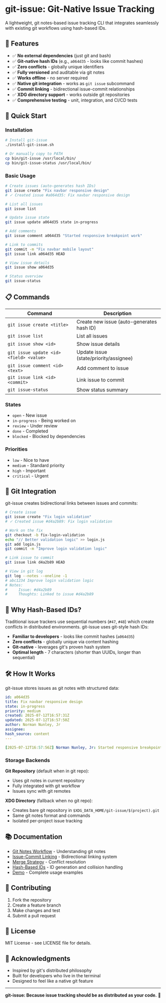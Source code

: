 # git-issue: Git-Native Issue Tracking

A lightweight, git notes-based issue tracking CLI that integrates seamlessly with existing git workflows using hash-based IDs.

## 🎯 Features

- ✅ **No external dependencies** (just git and bash)
- ✅ **Git-native hash IDs** (e.g., `a064d35` - looks like commit hashes)
- ✅ **Zero conflicts** - globally unique identifiers
- ✅ **Fully versioned** and auditable via git notes
- ✅ **Works offline** - no server required
- ✅ **Native git integration** - works as `git issue` subcommand
- ✅ **Commit linking** - bidirectional issue-commit relationships
- ✅ **XDG directory support** - works outside git repositories
- ✅ **Comprehensive testing** - unit, integration, and CI/CD tests

## 🚀 Quick Start

### Installation

```bash
# Install git-issue
./install-git-issue.sh

# Or manually copy to PATH
cp bin/git-issue /usr/local/bin/
cp bin/git-issue-status /usr/local/bin/
```

### Basic Usage

```bash
# Create issues (auto-generates hash IDs)
git issue create "Fix navbar responsive design"
# ✓ Created issue #a064d35: Fix navbar responsive design

# List all issues
git issue list

# Update issue state
git issue update a064d35 state in-progress

# Add comments
git issue comment a064d35 "Started responsive breakpoint work"

# Link to commits
git commit -m "Fix navbar mobile layout"
git issue link a064d35 HEAD

# View issue details
git issue show a064d35

# Status overview
git issue-status
```

## 📋 Commands

| Command | Description |
|---------|-------------|
| `git issue create <title>` | Create new issue (auto-generates hash ID) |
| `git issue list` | List all issues |
| `git issue show <id>` | Show issue details |
| `git issue update <id> <field> <value>` | Update issue (state/priority/assignee) |
| `git issue comment <id> <text>` | Add comment to issue |
| `git issue link <id> <commit>` | Link issue to commit |
| `git issue-status` | Show status summary |

### States
- `open` - New issue
- `in-progress` - Being worked on
- `review` - Under review
- `done` - Completed
- `blocked` - Blocked by dependencies

### Priorities
- `low` - Nice to have
- `medium` - Standard priority
- `high` - Important
- `critical` - Urgent

## 🔗 Git Integration

git-issue creates bidirectional links between issues and commits:

```bash
# Create issue
git issue create "Fix login validation"
# ✓ Created issue #d4a2b89: Fix login validation

# Work on the fix
git checkout -b fix-login-validation
echo "// Better validation logic" >> login.js
git add login.js
git commit -m "Improve login validation logic"

# Link issue to commit  
git issue link d4a2b89 HEAD

# View in git log
git log --notes --oneline -1
# abc1234 Improve login validation logic
# Notes:
#     Issue: #d4a2b89
#     Thoughts: Linked to issue #d4a2b89
```

## 🎯 Why Hash-Based IDs?

Traditional issue trackers use sequential numbers (`#47`, `#48`) which create conflicts in distributed environments. git-issue uses git-style hash IDs:

- **Familiar to developers** - looks like commit hashes (`a064d35`)
- **Zero conflicts** - globally unique via content hashing
- **Git-native** - leverages git's proven hash system
- **Optimal length** - 7 characters (shorter than UUIDs, longer than sequential)

## 🛠️ How It Works

git-issue stores issues as git notes with structured data:

```yaml
id: a064d35
title: Fix navbar responsive design
state: in-progress
priority: medium
created: 2025-07-12T16:57:31Z
updated: 2025-07-12T16:57:50Z
author: Norman Nunley, Jr
assignee: 
hash_source: content
---

[2025-07-12T16:57:56Z] Norman Nunley, Jr: Started responsive breakpoint work
```

### Storage Backends

**Git Repository** (default when in git repo):
- Uses git notes in current repository
- Fully integrated with git workflow
- Issues sync with git remotes

**XDG Directory** (fallback when no git repo):
- Creates bare git repository in `$XDG_DATA_HOME/git-issue/$(project).git`
- Same git notes format and commands
- Isolated per-project issue tracking

## 📚 Documentation

- [Git Notes Workflow](docs/GIT_NOTES_WORKFLOW.md) - Understanding git notes
- [Issue-Commit Linking](docs/ISSUE_COMMIT_LINKING.md) - Bidirectional linking system
- [Merge Strategy](docs/GIT_NOTES_MERGE_STRATEGY.md) - Conflict resolution
- [Hash-Based IDs](docs/GIT_HASH_ISSUE_IDS.md) - ID generation and collision handling
- [Demo](examples/hash-issue-demo.md) - Complete usage examples

## 🤝 Contributing

1. Fork the repository
2. Create a feature branch
3. Make changes and test
4. Submit a pull request

## 📄 License

MIT License - see LICENSE file for details.

## 🙏 Acknowledgments

- Inspired by git's distributed philosophy
- Built for developers who live in the terminal
- Designed to feel like a native git feature

---

**git-issue: Because issue tracking should be as distributed as your code.** 🚀